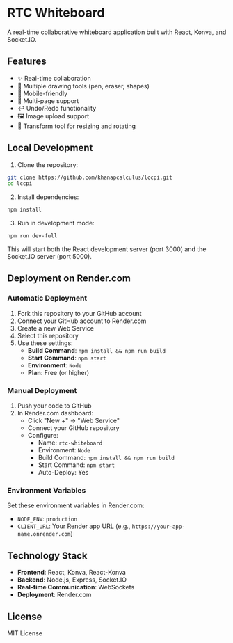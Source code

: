 # RTC Whiteboard

A real-time collaborative whiteboard application built with React, Konva, and Socket.IO.

## Features

- ✨ Real-time collaboration
- 🎨 Multiple drawing tools (pen, eraser, shapes)
- 📱 Mobile-friendly
- 🔄 Multi-page support
- ↩️ Undo/Redo functionality
- 🖼️ Image upload support
- 🔧 Transform tool for resizing and rotating

## Local Development

1. Clone the repository:
```bash
git clone https://github.com/khanapcalculus/lccpi.git
cd lccpi
```

2. Install dependencies:
```bash
npm install
```

3. Run in development mode:
```bash
npm run dev-full
```

This will start both the React development server (port 3000) and the Socket.IO server (port 5000).

## Deployment on Render.com

### Automatic Deployment

1. Fork this repository to your GitHub account
2. Connect your GitHub account to Render.com
3. Create a new Web Service
4. Select this repository
5. Use these settings:
   - **Build Command**: `npm install && npm run build`
   - **Start Command**: `npm start`
   - **Environment**: `Node`
   - **Plan**: Free (or higher)

### Manual Deployment

1. Push your code to GitHub
2. In Render.com dashboard:
   - Click "New +" → "Web Service"
   - Connect your GitHub repository
   - Configure:
     - Name: `rtc-whiteboard`
     - Environment: `Node`
     - Build Command: `npm install && npm run build`
     - Start Command: `npm start`
     - Auto-Deploy: Yes

### Environment Variables

Set these environment variables in Render.com:
- `NODE_ENV`: `production`
- `CLIENT_URL`: Your Render app URL (e.g., `https://your-app-name.onrender.com`)

## Technology Stack

- **Frontend**: React, Konva, React-Konva
- **Backend**: Node.js, Express, Socket.IO
- **Real-time Communication**: WebSockets
- **Deployment**: Render.com

## License

MIT License
